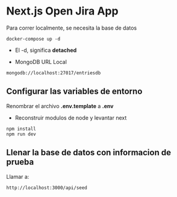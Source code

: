 # Next.js Open Jira App
Para correr localmente, se necesita la base de datos
```
docker-compose up -d
```

* El -d, significa __detached__

* MongoDB URL Local
```
mongodb://localhost:27017/entriesdb
```


## Configurar las variables de entorno
Renombrar el archivo __.env.template__ a __.env__


* Reconstruir modulos de node y levantar next
```
npm install
npm run dev
```


## Llenar la base de datos con informacion de prueba

Llamar a:
```
http://localhost:3000/api/seed
```